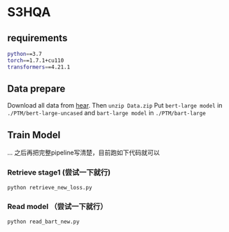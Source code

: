 # S3HQA

## requirements
```bash
python==3.7
torch==1.7.1+cu110
transformers==4.21.1
```

## Data prepare
Download all data from [hear](). Then `unzip Data.zip`
Put `bert-large model` in `./PTM/bert-large-uncased` and `bart-large model` in  `./PTM/bart-large`

## Train Model
... 之后再把完整pipeline写清楚，目前跑如下代码就可以

### Retrieve stage1  (尝试一下就行)
```bash
python retrieve_new_loss.py
```

### Read model （尝试一下就行）
```bash
python read_bart_new.py
```
